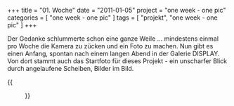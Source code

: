 +++
title = "01. Woche"
date = "2011-01-05"
project = "one week - one pic"
categories = [ "one week - one pic" ]
tags = [ "projekt", "one week - one pic" ]
+++

Der Gedanke schlummerte schon eine ganze Weile ... mindestens einmal pro Woche die Kamera zu zücken und ein Foto zu machen. Nun gibt es einen Anfang, spontan nach einem langen Abend in der Galerie DISPLAY. Von dort stammt auch das Startfoto für dieses Projekt - ein unscharfer Blick durch angelaufene Scheiben, Bilder im Bild.

{{<figure src="/images/1week1pic/20110105-205506-006.jpg" title="DISPLAY - outside in">}}
